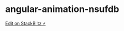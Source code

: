 # angular-animation-nsufdb

[Edit on StackBlitz ⚡️](https://stackblitz.com/edit/angular-animation-nsufdb)